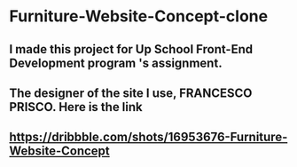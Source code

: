 # Furniture-Website-Concept-clone
## I made this project for Up School Front-End Development program 's assignment.
## The designer of the site I use, FRANCESCO PRISCO. Here is the link
## https://dribbble.com/shots/16953676-Furniture-Website-Concept
